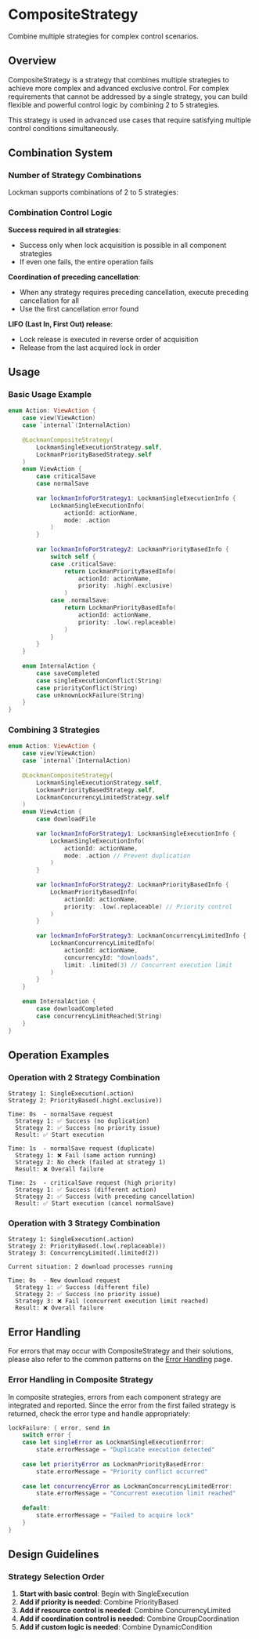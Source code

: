 # CompositeStrategy

Combine multiple strategies for complex control scenarios.

## Overview

CompositeStrategy is a strategy that combines multiple strategies to achieve more complex and advanced exclusive control. For complex requirements that cannot be addressed by a single strategy, you can build flexible and powerful control logic by combining 2 to 5 strategies.

This strategy is used in advanced use cases that require satisfying multiple control conditions simultaneously.

## Combination System

### Number of Strategy Combinations

Lockman supports combinations of 2 to 5 strategies:

### Combination Control Logic

**Success required in all strategies**:
- Success only when lock acquisition is possible in all component strategies
- If even one fails, the entire operation fails

**Coordination of preceding cancellation**:
- When any strategy requires preceding cancellation, execute preceding cancellation for all
- Use the first cancellation error found

**LIFO (Last In, First Out) release**:
- Lock release is executed in reverse order of acquisition
- Release from the last acquired lock in order

## Usage

### Basic Usage Example

```swift
enum Action: ViewAction {
    case view(ViewAction)
    case `internal`(InternalAction)
    
    @LockmanCompositeStrategy(
        LockmanSingleExecutionStrategy.self,
        LockmanPriorityBasedStrategy.self
    )
    enum ViewAction {
        case criticalSave
        case normalSave
        
        var lockmanInfoForStrategy1: LockmanSingleExecutionInfo {
            LockmanSingleExecutionInfo(
                actionId: actionName,
                mode: .action
            )
        }
        
        var lockmanInfoForStrategy2: LockmanPriorityBasedInfo {
            switch self {
            case .criticalSave:
                return LockmanPriorityBasedInfo(
                    actionId: actionName,
                    priority: .high(.exclusive)
                )
            case .normalSave:
                return LockmanPriorityBasedInfo(
                    actionId: actionName,
                    priority: .low(.replaceable)
                )
            }
        }
    }
    
    enum InternalAction {
        case saveCompleted
        case singleExecutionConflict(String)
        case priorityConflict(String)
        case unknownLockFailure(String)
    }
}
```

### Combining 3 Strategies

```swift
enum Action: ViewAction {
    case view(ViewAction)
    case `internal`(InternalAction)
    
    @LockmanCompositeStrategy(
        LockmanSingleExecutionStrategy.self,
        LockmanPriorityBasedStrategy.self,
        LockmanConcurrencyLimitedStrategy.self
    )
    enum ViewAction {
        case downloadFile
        
        var lockmanInfoForStrategy1: LockmanSingleExecutionInfo {
            LockmanSingleExecutionInfo(
                actionId: actionName,
                mode: .action // Prevent duplication
            )
        }
        
        var lockmanInfoForStrategy2: LockmanPriorityBasedInfo {
            LockmanPriorityBasedInfo(
                actionId: actionName,
                priority: .low(.replaceable) // Priority control
            )
        }
        
        var lockmanInfoForStrategy3: LockmanConcurrencyLimitedInfo {
            LockmanConcurrencyLimitedInfo(
                actionId: actionName,
                concurrencyId: "downloads",
                limit: .limited(3) // Concurrent execution limit
            )
        }
    }
    
    enum InternalAction {
        case downloadCompleted
        case concurrencyLimitReached(String)
    }
}
```

## Operation Examples

### Operation with 2 Strategy Combination

```
Strategy 1: SingleExecution(.action)
Strategy 2: PriorityBased(.high(.exclusive))

Time: 0s  - normalSave request
  Strategy 1: ✅ Success (no duplication)
  Strategy 2: ✅ Success (no priority issue)
  Result: ✅ Start execution

Time: 1s  - normalSave request (duplicate)
  Strategy 1: ❌ Fail (same action running)
  Strategy 2: No check (failed at strategy 1)
  Result: ❌ Overall failure

Time: 2s  - criticalSave request (high priority)
  Strategy 1: ✅ Success (different action)
  Strategy 2: ✅ Success (with preceding cancellation)
  Result: ✅ Start execution (cancel normalSave)
```

### Operation with 3 Strategy Combination

```
Strategy 1: SingleExecution(.action)
Strategy 2: PriorityBased(.low(.replaceable))  
Strategy 3: ConcurrencyLimited(.limited(2))

Current situation: 2 download processes running

Time: 0s  - New download request
  Strategy 1: ✅ Success (different file)
  Strategy 2: ✅ Success (no priority issue)
  Strategy 3: ❌ Fail (concurrent execution limit reached)
  Result: ❌ Overall failure
```

## Error Handling

For errors that may occur with CompositeStrategy and their solutions, please also refer to the common patterns on the [Error Handling](<doc:ErrorHandling>) page.

### Error Handling in Composite Strategy

In composite strategies, errors from each component strategy are integrated and reported. Since the error from the first failed strategy is returned, check the error type and handle appropriately:

```swift
lockFailure: { error, send in
    switch error {
    case let singleError as LockmanSingleExecutionError:
        state.errorMessage = "Duplicate execution detected"
        
    case let priorityError as LockmanPriorityBasedError:
        state.errorMessage = "Priority conflict occurred"
        
    case let concurrencyError as LockmanConcurrencyLimitedError:
        state.errorMessage = "Concurrent execution limit reached"
        
    default:
        state.errorMessage = "Failed to acquire lock"
    }
}
```

## Design Guidelines

### Strategy Selection Order

1. **Start with basic control**: Begin with SingleExecution
2. **Add if priority is needed**: Combine PriorityBased
3. **Add if resource control is needed**: Combine ConcurrencyLimited
4. **Add if coordination control is needed**: Combine GroupCoordination
5. **Add if custom logic is needed**: Combine DynamicCondition

